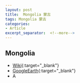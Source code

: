 ```yaml
---
layout: post
title:  Mongolia 蒙古
tags: Mongolia 蒙古 
categories:
- Article
excerpt_separator:  <!--more-->
---
```

## Mongolia 
- [Wiki](https://zh.wikipedia.org/w/index.php?search=Mongolia "Wiki"){:target="_blank"} 
- [GoogleEarth](https://earth.google.com/web/search/Mongolia "GoogleEarth"){:target="_blank"} 
- A 

